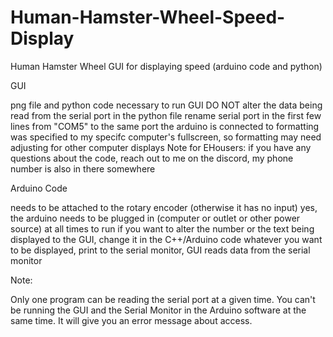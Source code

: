 # Human-Hamster-Wheel-Speed-Display
Human Hamster Wheel GUI for displaying speed (arduino code and python)

GUI

png file and python code necessary to run GUI
DO NOT alter the data being read from the serial port in the python file
rename serial port in the first few lines from "COM5" to the same port the arduino is connected to
formatting was specified to my specifc computer's fullscreen, so formatting may need adjusting for other computer displays
Note for EHousers: if you have any questions about the code, reach out to me on the discord, my phone number is also in there somewhere

Arduino Code

needs to be attached to the rotary encoder (otherwise it has no input)
yes, the arduino needs to be plugged in (computer or outlet or other power source) at all times to run
if you want to alter the number or the text being displayed to the GUI, change it in the C++/Arduino code
whatever you want to be displayed, print to the serial monitor, GUI reads data from the serial monitor

Note:

Only one program can be reading the serial port at a given time. You can't be running the GUI and the Serial Monitor in the Arduino software at the same time.
It will give you an error message about access. 
